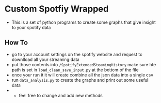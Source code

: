 # Custom Spotfiy Wrapped

- This is a set of python programs to create some graphs that give insight to your spotify data

## How To

- go to your account settings on the spotify website and request to downlload all your streaming data
- put those contents into `/SpotifyExtendedSteamingHistory` make sure hte path is set in `load_clean_save_input.py` at the bottom of the file
- once your run it it will create combine all the json data into a single csv
- run `data_analysis.py` to create the graphs and print out some useful data
- - feel free to change and add new methods
